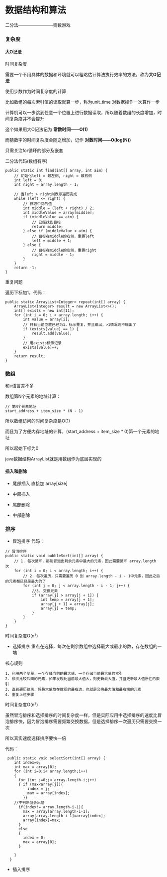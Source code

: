 # 数据结构和算法
二分法————————猜数游戏
### 复杂度
#### 大O记法
时间复杂度

需要一个不用具体的数据和环境就可以粗略估计算法执行效率的方法，称为**大O记法**

使用步数作为时间复杂度的计算

比如数组的每次索引值的读取就算一步，称为unit_time
对数据操作一次算作一步

计算机可以一步跳到任意一个位置上进行数据读取，所以随着数组的长度增加，时间复杂度并不会提升

这个如果用大O记法记为  **常数时间——O(1)**

而猜数字的时间复杂度会随之增加，记作  **对数时间——O(log(N))**

只需关注for循环的部分及嵌套

二分法代码(数组有序)
```
public static int find(int[] array, int aim) {
    // 初始化left = 最左侧, right = 最右侧
    int left = 0;
    int right = array.length - 1;

    // 当left > right则表示遍历完成
    while (left <= right) {
        // 获取中间的值
        int middle = (left + right) / 2;
        int middleValue = array[middle];
        if (middleValue == aim) {
            // 已经找到目标
            return middle;
        } else if (middleValue < aim) {
            // 目标在middle的右侧，重置left
            left = middle + 1;
        } else {
            // 目标在middle的左侧，重置right
            right = middle - 1;
        }
    }
    return -1;
}
```

重复问题

遍历下标加1，代码：
```
public static ArrayList<Integer> repeat(int[] array) {
    ArrayList<Integer> result = new ArrayList<>();
    int[] exists = new int[11];
    for (int i = 0; i < array.length; i++) {
        int value = array[i];
        // 只有当前位置已经为1，标示重复，并且输出，>1情况则不输出了
        if (exists[value] == 1) {
            result.add(value);
        }
        // 用exists标示记录
        exists[value]++;
    }
    return result;
}
```

### 数组
和c语言差不多

数组第N个元素的地址计算：
```
// 第N个元素地址
start_address + item_size * (N - 1)
```

所以数组访问的时间复杂度是O(1)

而且为了方便内存地址的计算，(start_address + item_size * 0)第一个元素的地址

所以起始下标为0

java数据结构ArrayList就是用数组作为底层实现的

#### 插入和删除
+ 尾部插入
直接加  array[size]
+ 中部插入

+ 尾部删除
+ 中部删除

### 排序
+ 冒泡排序
代码：
```
// 冒泡排序
public static void bubbleSort(int[] array) {
    // 1. 每次循环，都能冒泡出剩余元素中最大的元素，因此需要循环 array.length 次
    for (int i = 0; i < array.length; i++) {
        // 2. 每次遍历，只需要遍历 0 到 array.length - i - 1中元素，因此之后的元素都已经是最大的了
        for (int j = 0; j < array.length - i - 1; j++) {
            //3. 交换元素
            if (array[j] > array[j + 1]) {
                int temp = array[j + 1];
                array[j + 1] = array[j];
                array[j] = temp;
            }
        }
    }
}
```
时间复杂度O(n²)
+ 选择排序
重点在选择，每次在剩余数组中选择最大或最小的数，存在数组的一端

核心规则
```
1. 利用两个变量，一个存储当前的最大值，一个存储当前最大值的索引
2. 依次比较后面的元素，如果发现比当前最大值大，则更新最大值，并且更新最大值所在的索引
3. 直到遍历结束，将最大值放在数组的最右边，也就是交换最大值和最右端的元素
4. 重复上述步骤
```
时间复杂度O(n²)

虽然冒泡排序和选择排序的时间复杂度一样，但是实际应用中选择排序的速度比冒泡排序快，因为冒泡排序需要频繁交换数据，但是选择排序一次遍历只需要交换一次

所以真实速度选择排序要快一倍

代码：
```
 public static void selectSort(int[] array) {
    int index=0;
    int max = array[0];
    for (int i=0;i< array.length;i++)
    {
      for (int j=0;j< array.length-i;j++)
      { if (max<array[j]){
          index = j;
          max = array[index];
        }}
    //不判断就会出错
      if(index!= array.length-i-1){
        max = array[array.length-i-1];
        array[array.length-i-1]=array[index];
        array[index]=max;
      }
      else
      {
        index = 0;
        max = array[0];
      }

    }
  }
```

+ 插入排序










